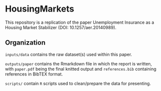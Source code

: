 # HousingMarkets
This repository is a replication of the paper Unemployment Insurance as a Housing Market Stabilizer (DOI: 10.1257/aer.20140989).

## Organization

`inputs/data` contains the raw dataset(s) used within this paper.

`outputs/paper` contains the Rmarkdown file in which the report is written, with `paper.pdf` being the final knitted output and `references.bib` containing references in BibTEX format.

`scripts/` contain `R` scripts used to clean/prepare the data for presenting.
